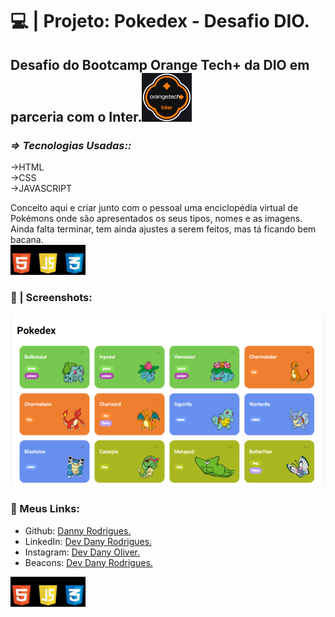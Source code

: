 # 💻 | Projeto: Pokedex - Desafio DIO.

## Desafio do Bootcamp Orange Tech+ da DIO em parceria com o Inter.![logo_orange_tech](https://github.com/DannyRodrygues/pokedex/blob/main/POKEDEX/imga/logo_orange_tech%20(1).png?raw=true)

### *=> Tecnologias Usadas::*

  ->HTML<br>
  ->CSS<br>
  ->JAVASCRIPT<br>

Conceito aqui e criar junto com o pessoal uma enciclopédia virtual de Pokémons onde são apresentados os seus tipos, nomes e as imagens. Ainda falta terminar, tem ainda ajustes a serem feitos, mas tá ficando bem bacana.<br>
![pinpngs](https://github.com/DannyRodrygues/pokedex/blob/main/POKEDEX/imga/pinpngs.png?raw=true)

 ### 📱 | Screenshots:<br>  
 
 ![divulgacao](https://github.com/DannyRodrygues/pokedex/blob/main/POKEDEX/imga/divulgacao.png?raw=true)
 
 ### 🔗 Meus Links:

- Github: [Danny Rodrigues.](https://github.com/DannyRodrygues)
- LinkedIn: [Dev Dany Rodrigues.](https://www.linkedin.com/in/devdanyrodrigues/)
- Instagram: [Dev Dany Oliver.](https://www.instagram.com/https://www.instagram.com/dev_danyoliver//)
- Beacons: [Dev Dany Rodrigues.](beacons.ai/devdanyrodrigues)


​![pinpngs](https://github.com/DannyRodrygues/pokedex/blob/main/POKEDEX/imga/pinpngs.png?raw=true)

